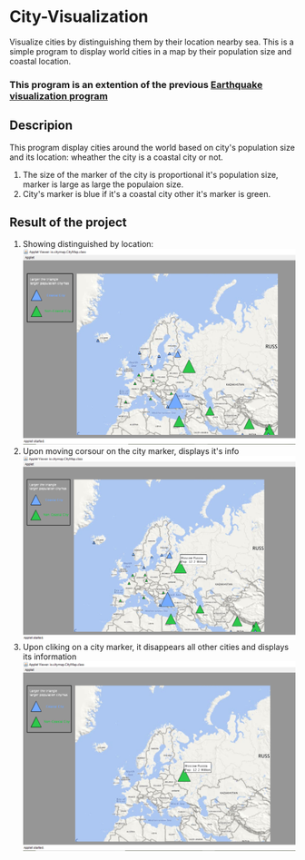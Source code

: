 # City-Visualization
Visualize cities by distinguishing them by their location nearby sea.
This is a simple program to display world cities in a map by their population size and coastal location.

### This program is an extention of the previous [Earthquake visualization program](https://github.com/mmncoder/Earthquake-Data-Visualization)


## Descripion
This program display cities around the world based on city's population size and its location: wheather the city is  a coastal city or not.
1. The size of the marker of the city is proportional it's population size, marker is large as large the populaion size.
1. City's marker is blue if it's a coastal city other it's marker is green.

## Result of the project
1. Showing distinguished by location: ![](/img/distingguisedquake.png)
1. Upon moving corsour on the city marker, displays it's info ![](/img/showingcityinfo.png)
1. Upon cliking on a city marker, it disappears all other cities and displays its information ![](/img/uponclicking.png)
